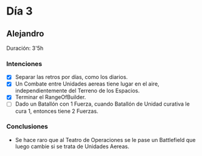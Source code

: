 ﻿# Día 3

## Alejandro

Duración: 3'5h

### Intenciones

- [X] Separar las retros por días, como los diarios.
- [X] Un Combate entre Unidades aereas tiene lugar en el aire, independientemente del Terreno de los Espacios.
- [X] Terminar el RangeOfBuilder.
- [ ] Dado un Batallón con 1 Fuerza, cuando Batallón de Unidad curativa le cura 1, entonces tiene 2 Fuerzas.

### Conclusiones
- Se hace raro que al Teatro de Operaciones se le pase un Battlefield que luego cambie si se trata de Unidades Aereas.